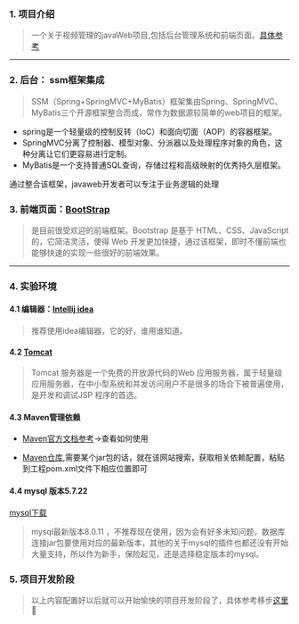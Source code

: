 
### 1. 项目介绍
> 一个关于视频管理的javaWeb项目,包括后台管理系统和前端页面。[具体参考](https://github.com/XiMingJun/videoManager/blob/master/resource/%E9%A1%B9%E7%9B%AE%E5%8A%9F%E8%83%BD%E4%BB%8B%E7%BB%8D.md)

---

### 2. 后台： ssm框架集成
> SSM（Spring+SpringMVC+MyBatis）框架集由Spring、SpringMVC、MyBatis三个开源框架整合而成，常作为数据源较简单的web项目的框架。

- spring是一个轻量级的控制反转（IoC）和面向切面（AOP）的容器框架。
- SpringMVC分离了控制器、模型对象、分派器以及处理程序对象的角色，这种分离让它们更容易进行定制。
- MyBatis是一个支持普通SQL查询，存储过程和高级映射的优秀持久层框架。

通过整合该框架，javaweb开发者可以专注于业务逻辑的处理
### 3. 前端页面：[BootStrap](http://www.bootcss.com/)

> 是目前很受欢迎的前端框架。Bootstrap 是基于 HTML、CSS、JavaScript 的，它简洁灵活，使得 Web 开发更加快捷，通过该框架，即时不懂前端也能够快速的实现一些很好的前端效果。

---

### 4. 实验环境
#### 4.1 编辑器：[Intellij idea](https://www.jetbrains.com/idea/)

> 推荐使用idea编辑器，它的好，谁用谁知道。

#### 4.2 [Tomcat](http://tomcat.apache.org/download-70.cgi)

> Tomcat 服务器是一个免费的开放源代码的Web 应用服务器，属于轻量级应用服务器，在中小型系统和并发访问用户不是很多的场合下被普遍使用，是开发和调试JSP 程序的首选。

#### 4.3 Maven管理依赖
-  [Maven官方文档参考](https://maven.apache.org/)->查看如何使用

- [Maven仓库](http://mvnrepository.com/),需要某个jar包的话，就在该网站搜索，获取相关依赖配置，粘贴到工程pom.xml文件下相应位置即可

#### 4.4 mysql 版本5.7.22
[mysql下载](https://dev.mysql.com/downloads/mysql/)
> mysql最新版本8.0.11 ，不推荐现在使用，因为会有好多未知问题，数据库连接jar包要使用对应的最新版本，其他的关于mysql的插件也都还没有开始大量支持，所以作为新手，保险起见，还是选择稳定版本的mysql。

### 5. 项目开发阶段
> 以上内容配置好以后就可以开始愉快的项目开发阶段了，具体参考移步[这里]()🙂


